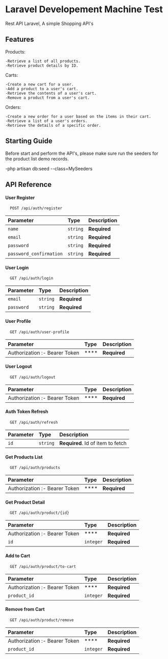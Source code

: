 
# Laravel Developement Machine Test

Rest API Laravel, A simple Shopping API's

## Features

Products:

    -Retrieve a list of all products.
    -Retrieve product details by ID.

Carts:
    
    -Create a new cart for a user.
    -Add a product to a user's cart.
    -Retrieve the contents of a user's cart.
    -Remove a product from a user's cart.

Orders:

    -Create a new order for a user based on the items in their cart.
    -Retrieve a list of a user's orders.
    -Retrieve the details of a specific order.



## Starting Guide

  Before start and perform the API's, please make sure run the seeders for the product list demo records.

  -php artisan db:seed --class=MySeeders


## API Reference

#### User Register

```http
  POST /api/auth/register
```

| Parameter | Type     | Description                |
| :-------- | :------- | :------------------------- |
| `name` | `string` | **Required** |
| `email` | `string` | **Required** |
| `password` | `string` | **Required** |
| `password_confirmation` | `string` | **Required** |

#### User Login

```http
  GET /api/auth/login
```

| Parameter | Type     | Description                       |
| :-------- | :------- | :-------------------------------- |
| `email`      | `string` | **Required** |
| `password`      | `string` | **Required** |


#### User Profile
```http
  GET /api/auth/user-profile
```

| Parameter | Type     | Description                       |
| :-------- | :------- | :-------------------------------- |
Authorization  :-  Bearer Token | **** | **Required** |


#### User Logout
```http
  GET /api/auth/logout
```
| Parameter | Type     | Description                       |
| :-------- | :------- | :-------------------------------- |
Authorization  :-  Bearer Token | **** | **Required** |

#### Auth Token Refresh
```http
  GET /api/auth/refresh
```
| Parameter | Type     | Description                       |
| :-------- | :------- | :-------------------------------- |
| `id`      | `string` | **Required**. Id of item to fetch |


#### Get Products List
```http
  GET /api/auth/products
```

| Parameter | Type     | Description                       |
| :-------- | :------- | :-------------------------------- |
Authorization  :-  Bearer Token | **** | **Required** |


#### Get Product Detail
```http
  GET /api/auth/product/{id}
```

| Parameter | Type     | Description                       |
| :-------- | :------- | :-------------------------------- |
Authorization  :-  Bearer Token | **** | **Required** |
| `id`      | `integer` | **Required** |



#### Add to Cart
```http
  GET /api/auth/product/to-cart
```

| Parameter | Type     | Description                       |
| :-------- | :------- | :-------------------------------- |
Authorization  :-  Bearer Token | **** | **Required** |
| `product_id`      | `integer` | **Required** |



#### Remove from Cart
```http
  GET /api/auth/product/remove
```

| Parameter | Type     | Description                       |
| :-------- | :------- | :-------------------------------- |
Authorization  :-  Bearer Token | **** | **Required** |
| `product_id`      | `integer` | **Required** |